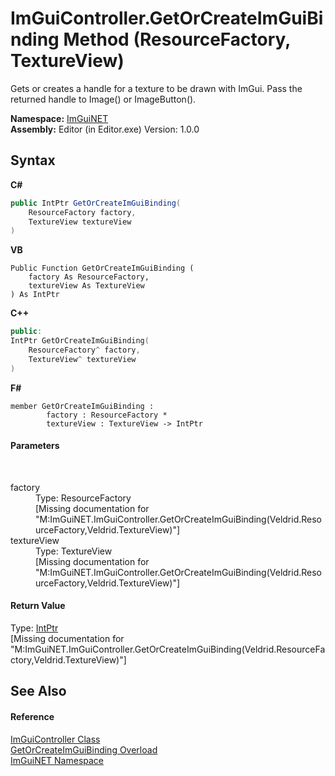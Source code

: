 # ImGuiController.GetOrCreateImGuiBinding Method (ResourceFactory, TextureView)
 

Gets or creates a handle for a texture to be drawn with ImGui. Pass the returned handle to Image() or ImageButton().

**Namespace:**&nbsp;<a href="7ecbdf68-1567-8265-0ab1-032412bfb743">ImGuiNET</a><br />**Assembly:**&nbsp;Editor (in Editor.exe) Version: 1.0.0

## Syntax

**C#**<br />
``` C#
public IntPtr GetOrCreateImGuiBinding(
	ResourceFactory factory,
	TextureView textureView
)
```

**VB**<br />
``` VB
Public Function GetOrCreateImGuiBinding ( 
	factory As ResourceFactory,
	textureView As TextureView
) As IntPtr
```

**C++**<br />
``` C++
public:
IntPtr GetOrCreateImGuiBinding(
	ResourceFactory^ factory, 
	TextureView^ textureView
)
```

**F#**<br />
``` F#
member GetOrCreateImGuiBinding : 
        factory : ResourceFactory * 
        textureView : TextureView -> IntPtr 

```


#### Parameters
&nbsp;<dl><dt>factory</dt><dd>Type: ResourceFactory<br />\[Missing <param name="factory"/> documentation for "M:ImGuiNET.ImGuiController.GetOrCreateImGuiBinding(Veldrid.ResourceFactory,Veldrid.TextureView)"\]</dd><dt>textureView</dt><dd>Type: TextureView<br />\[Missing <param name="textureView"/> documentation for "M:ImGuiNET.ImGuiController.GetOrCreateImGuiBinding(Veldrid.ResourceFactory,Veldrid.TextureView)"\]</dd></dl>

#### Return Value
Type: <a href="https://docs.microsoft.com/dotnet/api/system.intptr" target="_blank">IntPtr</a><br />\[Missing <returns> documentation for "M:ImGuiNET.ImGuiController.GetOrCreateImGuiBinding(Veldrid.ResourceFactory,Veldrid.TextureView)"\]

## See Also


#### Reference
<a href="dc8569e8-a101-000f-d0db-652eaa2a83fb">ImGuiController Class</a><br /><a href="63bf90aa-f67f-0093-7245-e00567d988cc">GetOrCreateImGuiBinding Overload</a><br /><a href="7ecbdf68-1567-8265-0ab1-032412bfb743">ImGuiNET Namespace</a><br />